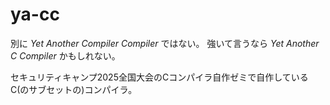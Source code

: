 # ya-cc

別に *Yet Another Compiler Compiler* ではない。
強いて言うなら *Yet Another C Compiler* かもしれない。

セキュリティキャンプ2025全国大会のCコンパイラ自作ゼミで自作しているC(のサブセットの)コンパイラ。
